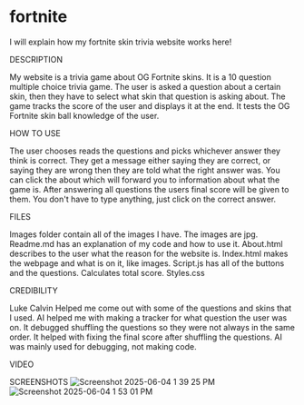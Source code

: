 # fortnite

I will explain how my fortnite skin trivia website works here!

DESCRIPTION

My website is a trivia game about OG Fortnite skins. It is a 10 question multiple choice trivia game. The user is asked a question about a certain skin, then they have to select what skin that question is asking about. The game tracks the score of the user and displays it at the end. It tests the OG Fortnite skin ball knowledge of the user.

HOW TO USE

The user chooses reads the questions and picks whichever answer they think is correct. They get a message either saying they are correct, or saying they are wrong then they are told what the right answer was. You can click the about which will forward you to information about what the game is. After answering all questions the users final score will be given to them. You don't have to type anything, just click on the correct answer.

FILES

Images folder contain all of the images I have. The images are jpg.
Readme.md has an explanation of my code and how to use it.
About.html describes to the user what the reason for the website is.
Index.html makes the webpage and what is on it, like images.
Script.js has all of the buttons and the questions. Calculates total score.
Styles.css 

CREDIBILITY

Luke Calvin Helped me come out with some of the questions and skins that I used.
AI helped me with making a tracker for what question the user was on. It debugged shuffling the questions so they were not always in the same order. It helped with fixing the final score after shuffling the questions. AI was mainly used for debugging, not making code.

VIDEO

SCREENSHOTS
![Screenshot 2025-06-04 1 39 25 PM](https://github.com/user-attachments/assets/971e3476-9b45-434d-8952-9f79193f89a4)
![Screenshot 2025-06-04 1 53 01 PM](https://github.com/user-attachments/assets/478ba4ea-c3d7-405b-ae9d-7b90475b41ed)
